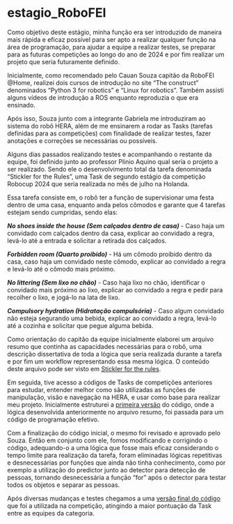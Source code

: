 # estagio_RoboFEI
Como objetivo deste estágio, minha função era ser introduzido de maneira mais rápida e eficaz possível para ser apto a realizar qualquer função na área de programação, para ajudar a equipe a realizar testes, se preparar para as futuras competições ao longo do ano de 2024 e por fim realizar um projeto que seria futuramente definido.

Inicialmente, como recomendado pelo Cauan Souza capitão da RoboFEI @Home, realizei dois cursos de introdução no site “The construct” denominados “Python 3 for robotics” e “Linux for robotics”. Também assisti alguns vídeos de introdução a ROS enquanto reproduzia o que era ensinado.

Após isso, Souza junto com a integrante Gabriela me introduziram ao sistema do robô HERA, além de me ensinarem a rodar as Tasks (tarefas definidas para as competições) com finalidade de realizar testes, fazer anotações e correções se necessárias ou possíveis.

Alguns dias passados realizando testes e acompanhando o restante da equipe, foi definido junto ao professor Plinio Aquino qual seria o projeto a ser realizado. Sendo ele o desenvolvimento total da tarefa denominada “Stickler for the Rules”, uma Task de segundo estágio da competição Robocup 2024 que seria realizada no mês de julho na Holanda.

Essa tarefa consiste em, o robô ter a função de supervisionar uma festa dentro de uma casa, enquanto anda pelos cômodos e garante que 4 tarefas estejam sendo cumpridas, sendo elas:

***No shoes inside the house (Sem calçados dentro de casa)*** - Caso haja um convidado com calçados dentro da casa, explicar ao convidado a regra, levá-lo até a entrada e solicitar a retirada dos calçados.

***Forbidden room (Quarto proibido)*** - Há um cômodo proibido dentro da casa, caso haja um convidado neste cômodo, explicar ao convidado a regra e levá-lo até o cômodo mais próximo.

***No littering (Sem lixo no chão)*** - Caso haja lixo no chão, identificar o convidado mais próximo ao lixo, explicar ao convidado a regra e pedir para recolher o lixo, e jogá-lo na lata de lixo.

***Compulsory hydration (Hidratação compulsória)*** - Caso algum convidado não esteja segurando uma bebida, explicar ao convidado a regra, levá-lo até a cozinha e solicitar que pegue alguma bebida.

Como orientação do capitão da equipe inicialmente elaborei um arquivo resumo que continha as capacidades necessárias para o robô, uma descrição dissertativa de toda a lógica que seria realizada durante a tarefa e por fim um workflow representando essa mesma lógica. O conteúdo deste arquivo pode ser visto em <a href="Stickler for the rules.pdf">Stickler for the rules</a>.

Em seguida, tive acesso a códigos de Tasks de competições anteriores para estudar, entender melhor como são utilizadas as funções de manipulação, visão e navegação na HERA, e usar como base para realizar meu projeto. Inicialmente estruturei a <a href="codigo_inicial.py">primeira versão</a> do código, onde a lógica desenvolvida anteriormente no arquivo resumo, foi passada para um código de programação efetivo.

Com a finalização do código inicial, o mesmo foi revisado e aprovado pelo Souza. Então em conjunto com ele, fomos modificando e corrigindo o código, adequando-o a uma lógica que fosse mais eficaz considerando o tempo limite para realização da tarefa, foram eliminadas lógicas repetitivas e desnecessárias por funções que ainda não tinha conhecimento, como por exemplo a utilização do predictor junto ao detector para detecção de pessoas, tornando desnecessária a função “for” após o detector para testar todos os objetos e separar as pessoas.

Após diversas mudanças e testes chegamos a uma <a href="codigo_final.py">versão final do código</a> que foi a utilizada na competição, atingindo a maior pontuação da Task entre as equipes da categoria.
